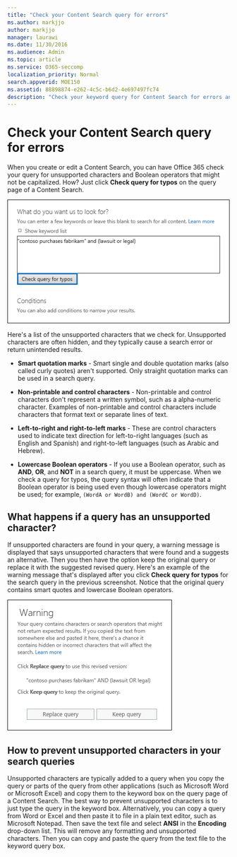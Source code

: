 ```yaml
---
title: "Check your Content Search query for errors"
ms.author: markjjo
author: markjjo
manager: laurawi
ms.date: 11/30/2016
ms.audience: Admin
ms.topic: article
ms.service: O365-seccomp
localization_priority: Normal
search.appverid: MOE150
ms.assetid: 88898874-e262-4c5c-b6d2-4e697497fc74
description: "Check your keyword query for Content Search for errors and typos, such as unsupported characters and lowercase Boolean operators, before you run the search. If we find an error, we'll suggest a revised query."
---
```


# Check your Content Search query for errors

When you create or edit a Content Search, you can have Office 365 check your query for unsupported characters and Boolean operators that might not be capitalized. How? Just click **Check query for typos** on the query page of a Content Search. 
  
![Click "Check query for typos" to check your search query for unsupported characters](media/e5314306-cfb2-481d-9b5c-13ce658156e7.png)
  
Here's a list of the unsupported characters that we check for. Unsupported characters are often hidden, and they typically cause a search error or return unintended results.
  
- **Smart quotation marks** - Smart single and double quotation marks (also called curly quotes) aren't supported. Only straight quotation marks can be used in a search query. 
    
- **Non-printable and control characters** - Non-printable and control characters don't represent a written symbol, such as a alpha-numeric character. Examples of non-printable and control characters include characters that format text or separate lines of text. 
    
- **Left-to-right and right-to-left marks** - These are control characters used to indicate text direction for left-to-right languages (such as English and Spanish) and right-to-left languages (such as Arabic and Hebrew).
    
- **Lowercase Boolean operators** - If you use a Boolean operator, such as **AND**, **OR**, and **NOT** in a search query, it must be uppercase. When we check a query for typos, the query syntax will often indicate that a Boolean operator is being used even though lowercase operators might be used; for example,  `(WordA or WordB) and (WordC or WordD)`.
    
## What happens if a query has an unsupported character?

If unsupported characters are found in your query, a warning message is displayed that says unsupported characters that were found and a suggests an alternative. Then you then have the option keep the original query or replace it with the suggested revised query. Here's an example of the warning message that's displayed after you click **Check query for typos** for the search query in the previous screenshot. Notice that the original query contains smart quotes and lowercase Boolean operators. 
  
![A warning message is displayed with a suggested revision for your query](media/23214b30-8e52-412c-bd80-63fb1b3ed52d.png)
  
## How to prevent unsupported characters in your search queries

Unsupported characters are typically added to a query when you copy the query or parts of the query from other applications (such as Microsoft Word or Microsoft Excel) and copy them to the keyword box on the query page of a Content Search. The best way to prevent unsupported characters is to just type the query in the keyword box. Alternatively, you can copy a query from Word or Excel and then paste it to file in a plain text editor, such as Microsoft Notepad. Then save the text file and select **ANSI** in the **Encoding** drop-down list. This will remove any formatting and unsupported characters. Then you can copy and paste the query from the text file to the keyword query box. 
